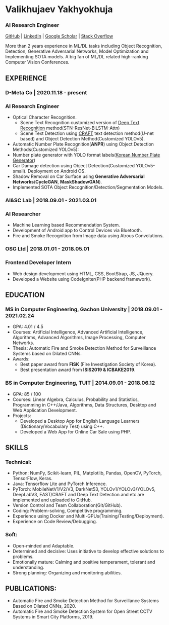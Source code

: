 # Valikhujaev Yakhyokhuja


### AI Research Engineer
[GitHub](https://github.com/yakhyo) | [LinkedIn](https://www.linkedin.com/in/y-valikhujaev/) | [Google Scholar](https://scholar.google.com/citations?user=I66QbJIAAAAJ&hl=en) | [Stack Overflow](https://stackoverflow.com/users/14815986/yakhyo)

More than 2 years experience in ML/DL tasks including Object Recognition, Detection, Generative Adversarial Networks, Model Optimization and Implementing 
SOTA models. A big fan of ML/DL related high-ranking Computer Vision Conferences.

## EXPERIENCE
### D-Meta Co | 2020.11.18 - present
### AI Research Engineer
 - Optical Character Recognition.
   - Scene Text Recognition customized version of [Deep Text Recognition](https://github.com/yakhyo/ClovaAI-Deep-Text-Recognition) method(STN-ResNet-BiLSTM-Attn)
   - Scene Text Detection using [CRAFT](https://github.com/yakhyo/ClovaAI-CRAFT) text detection method(U-net based) and Object Detection Method(Customized YOLOv5).
 - Automatic Number Plate Recognition(**ANPR**) using Object Detection Methods(Customized YOLOv5):
 - Number plate generator with YOLO format labels([Korean Number Plate Generator](https://github.com/yakhyo/Korean-License-Plate-Generator))
 - Car Damage detection using Object Detection(Customized YOLOv5-small). Deployment on Android OS.
 - Shadow Removal on Car Surface using **Generative Adversarial Networks**(**CycleGAN**, **MaskShadowGAN**).
 - Implemented SOTA Object Recognition/Detection/Segmentation Models.

### AI&SC Lab | 2018.09.01 - 2021.03.01
### AI Researcher
 - Machine Learning based Recommendation System.
 - Development of Android app to Control Devices via Bluetooth.
 - Fire and Smoke Recognition from Image data using Atrous Convolutions.

### OSG Ltd | 2018.01.01 - 2018.05.01
### Frontend Developer Intern
 - Web design development using HTML, CSS, BootStrap, JS, JQuery.
 - Developed a Website using CodeIgniter(PHP backend framework).

## EDUCATION
### MS in Computer Engineering, Gachon University | 2018.09.01 - 2021.02.24
 - GPA: 4.01 / 4.5
 - Courses: Artificial Intelligence, Advanced Artificial Intelligence, Algorithms, Advanced Algorithms, Image Processing, Computer Networks.
 - Thesis: Automatic Fire and Smoke Detection Method for Surveillance Systems based on Dilated CNNs.
 - Awards:
   - Best paper award from **FISK** (Fire Investigation Society of Korea).
   - Best presentation award from **ISIS2019 & ICBAKE2019**.

### BS in Computer Engineering, TUIT | 2014.09.01 - 2018.06.12
 - GPA: 85 / 100
 - Courses: Linear Algebra, Calculus, Probability and Statistics, Programming in C++/Java, Algorithms, Data Structures, Desktop and Web Application Development.
 - Projects: 
   - Developed a Desktop App for English Language Learners (Dictionary/Vocabulary Test) using C++.
   - Developed a Web App for Online Car Sale using PHP.

## SKILLS
### Technical:
 - Python: NumPy, Scikit-learn, PIL, Matplotlib, Pandas, OpenCV, PyTorch, TensorFlow, Keras.
 - Java: Tensorflow Lite and PyTorch Inference.
 - PyTorch: MobileNetV1/V2/V3, DarkNet53, YOLOv1/YOLOv3/YOLOv5, DeepLabV3, EAST/CRAFT and Deep Text Detection and etc are implemented and uploaded to GitHub.
 - Version Control and Team Collaboration(Git/GitHub).
 - Coding: Problem-solving, Competitive programming.
 - Experience using Docker and Multi-GPUs(Training/Testing/Deployment).
 - Experience on Code Review/Debugging.


### Soft:
 - Open-minded and Adaptable.
 - Determined and decisive: Uses initiative to develop effective solutions to problems.
 - Emotionally mature: Calming and positive temperament, tolerant and understanding.
 - Strong planning: Organizing and monitoring abilities.


## PUBLICATIONS:
 - Automatic Fire and Smoke Detection Method for Surveillance Systems Based on Dilated CNNs, 2020.
 - Automatic Fire and Smoke Detection System for Open Street CCTV Systems in Smart City Platforms, 2019.
